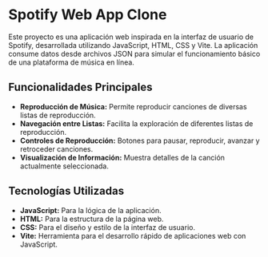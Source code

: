 # Spotify Web App Clone

Este proyecto es una aplicación web inspirada en la interfaz de usuario de Spotify, desarrollada utilizando JavaScript, HTML, CSS y Vite. La aplicación consume datos desde archivos JSON para simular el funcionamiento básico de una plataforma de música en línea.

## Funcionalidades Principales

- **Reproducción de Música:** Permite reproducir canciones de diversas listas de reproducción.
- **Navegación entre Listas:** Facilita la exploración de diferentes listas de reproducción.
- **Controles de Reproducción:** Botones para pausar, reproducir, avanzar y retroceder canciones.
- **Visualización de Información:** Muestra detalles de la canción actualmente seleccionada.

## Tecnologías Utilizadas

- **JavaScript:** Para la lógica de la aplicación.
- **HTML:** Para la estructura de la página web.
- **CSS:** Para el diseño y estilo de la interfaz de usuario.
- **Vite:** Herramienta para el desarrollo rápido de aplicaciones web con JavaScript.